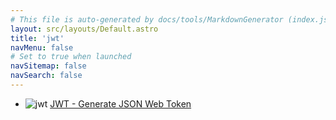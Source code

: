 ```yaml
---
# This file is auto-generated by docs/tools/MarkdownGenerator (index.js)
layout: src/layouts/Default.astro
title: 'jwt'
navMenu: false
# Set to true when launched
navSitemap: false
navSearch: false
---
```


<ul>

<li>

![jwt](https://i.octopus.com/library/step-templates/jwt.png) [JWT - Generate JSON Web Token](/integrations/jwt/jwt-generate-json-web-token)

</li>
        
</ul>

